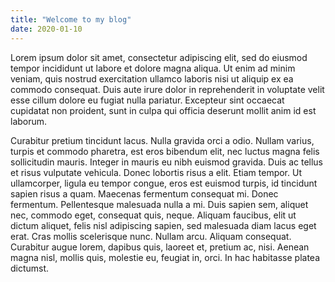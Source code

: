 ```yaml
---
title: "Welcome to my blog"
date: 2020-01-10
---
```


Lorem ipsum dolor sit amet, consectetur adipiscing elit, sed do eiusmod tempor incididunt ut labore et dolore magna aliqua. Ut enim ad minim veniam, quis nostrud exercitation ullamco laboris nisi ut aliquip ex ea commodo consequat. Duis aute irure dolor in reprehenderit in voluptate velit esse cillum dolore eu fugiat nulla pariatur. Excepteur sint occaecat cupidatat non proident, sunt in culpa qui officia deserunt mollit anim id est laborum.

Curabitur pretium tincidunt lacus. Nulla gravida orci a odio. Nullam varius, turpis et commodo pharetra, est eros bibendum elit, nec luctus magna felis sollicitudin mauris. Integer in mauris eu nibh euismod gravida. Duis ac tellus et risus vulputate vehicula. Donec lobortis risus a elit. Etiam tempor. Ut ullamcorper, ligula eu tempor congue, eros est euismod turpis, id tincidunt sapien risus a quam. Maecenas fermentum consequat mi. Donec fermentum. Pellentesque malesuada nulla a mi. Duis sapien sem, aliquet nec, commodo eget, consequat quis, neque. Aliquam faucibus, elit ut dictum aliquet, felis nisl adipiscing sapien, sed malesuada diam lacus eget erat. Cras mollis scelerisque nunc. Nullam arcu. Aliquam consequat. Curabitur augue lorem, dapibus quis, laoreet et, pretium ac, nisi. Aenean magna nisl, mollis quis, molestie eu, feugiat in, orci. In hac habitasse platea dictumst.
